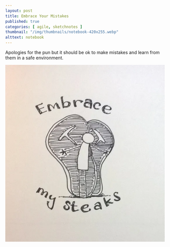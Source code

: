 ```yaml
---
layout: post
title: Embrace Your Mistakes
published: true
categories: [ agile, sketchnotes ]
thumbnail: "/img/thumbnails/notebook-420x255.webp"
alttext: notebook
---
```


Apologies for the pun but it should be ok to make mistakes and learn from them in a 
safe environment.

![pun](/img/posts/embrace-mistakes/embrace-mistakes.webp)

